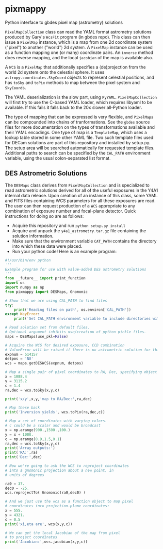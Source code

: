 # pixmappy
Python interface to gbdes pixel map (astrometry) solutions

`PixelMapCollection` class can read the YAML format astrometry solutions produced by Gary's `WcsFit` program (in gbdes repo).  This class can then issue a `PixelMap` instance, which is a map from one 2d coordinate system ("pixel") to another ("world") 2d system.  A `PixelMap` instance can be used as a function mapping one (or many) coordinate pairs.  An `inverse` method does reverse mapping, and the local `jacobian` of the map is available also.

A `WCS` is a `PixelMap` that additionally specifies a (de)projection from the world 2d system onto the celestial sphere.  It uses `astropy.coordinates.SkyCoord` objects to represent celestial positions, and has `toSky` and `toPix` methods to map between the pixel system and `SkyCoord`s.  

The YAML deserialization is the slow part, using `PyYAML`.  `PixelMapCollection` will first try to use the C-based YAML loader, which requires libyaml to be available.  If this fails it falls back to the 20x slower all-Python loader.

The type of mapping that can be expressed is very flexible, and `PixelMaps` can be compounded into chains of tranformations.  See the `gbdes` source files for more documentation on the types of transformations available and their YAML encodings.  One type of map is a `TemplateMap`, which uses a lookup table stored in some other YAML file.  Two such template files used for DECam solutions are part of this repository and installed by setup.py.  The setup area will be searched automatically for requested template files.  Additional paths to search can be specified by the `CAL_PATH` environment variable, using the usual colon-separated list format.

## DES Astrometric Solutions

The `DESMaps` class derives from `PixelMapCollection` and is specialized to read astrometric solutions derived for all of the useful exposures in the Y4A1 internal data release.  Upon creation of an instance of this class, some YAML and FITS files containing WCS parameters for all these exposures are read.  The user can then request production of a `WCS` appropriate to any combination of exposure number and focal-plane detector.  Quick instructions for doing so are as follows:

* Acquire this repository and run `python setup.py install`
* Acquire and unpack the `y4a1_astrometry.tar.gz` file containing the solution information.
* Make sure that the environment variable `CAT_PATH` contains the directory into which these data were placed.
* Run your python code!
Here is an example program:
```python
#!/usr/bin/env python
'''
Example program for use with value-added DES astrometry solutions
'''
from __future__ import print_function
import os
import numpy as np
from pixmappy import DESMaps, Gnomonic

# Show that we are using CAL_PATH to find files
try:
    print('Reading files on path', os.environ['CAL_PATH'])
except KeyError:
    print('Set CAL_PATH environment variable to include directories with astrometric solutions')

# Read solution set from default files.
# Optional argument inhibits use/creation of python pickle files.
maps = DESMaps(use_pkl=False)

# Acquire the WCS for desired exposure, CCD combination
# ValueError will be raised if there is no astrometric solution for this combination.
expnum = 514157
detpos = 'N8'
wcs = maps.getDESWCS(expnum, detpos)

# Map a single pair of pixel coordinates to RA, Dec, specifying object color
x = 1088.4
y = 3115.2
c = 1.4
ra,dec = wcs.toSky(x,y,c)

print('x/y',x,y,'map to RA/Dec:',ra,dec)

# Map these back
print('Inversion yields', wcs.toPix(ra,dec,c))

# Map a set of coordinates with varying colors.
# c could be a scalar and would be broadcast
x = np.arange(900.,1500.,100.)
y = x + 1000.
c = np.arange(0.9,1.5,0.1)
ra,dec = wcs.toSky(x,y,c)
print('Array outputs:')
print('RA:',ra)
print('Dec:',dec)

# Now we're going to ask the WCS to reproject coordinates
# into a gnomonic projection about a new point, in
# units of degrees

ra0 = 37.
dec0 = -25.
wcs.reprojectTo( Gnomonic(ra0,dec0) )

# And we just use the wcs as a function object to map pixel
# coordinates into projection-plane coordinates:
x = 555.
y = 4321.
c = 0.5
print('xi,eta are', wcs(x,y,c))

# We can get the local Jacobian of the map from pixel
# to project coordinates
print('Jacobian:',wcs.jacobian(x,y,c))
```
    
